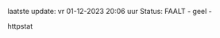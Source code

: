 laatste update: 
vr 01-12-2023 20:06   uur 
Status: FAALT - geel - 
<div class="service Y">httpstat</div>